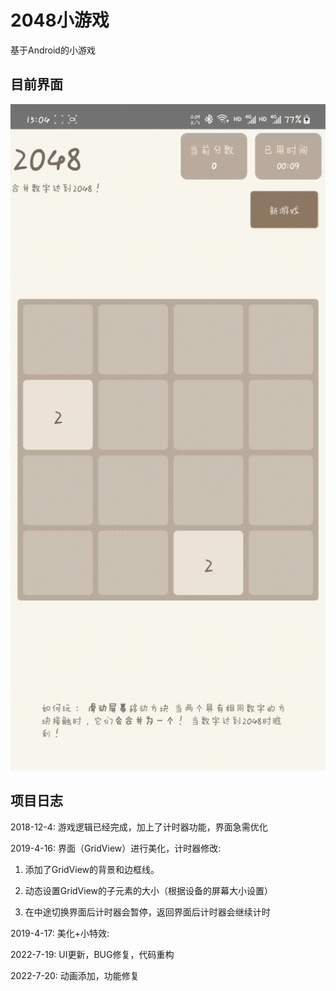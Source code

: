 # 2048小游戏

基于Android的小游戏

## 目前界面

<img src="img_source/show.gif" width="600"/>

## 项目日志

2018-12-4:  游戏逻辑已经完成，加上了计时器功能，界面急需优化

2019-4-16:  界面（GridView）进行美化，计时器修改:

1. 添加了GridView的背景和边框线。

2. 动态设置GridView的子元素的大小（根据设备的屏幕大小设置）

3. 在中途切换界面后计时器会暂停，返回界面后计时器会继续计时

2019-4-17:  美化+小特效:

2022-7-19: UI更新，BUG修复，代码重构

2022-7-20: 动画添加，功能修复

